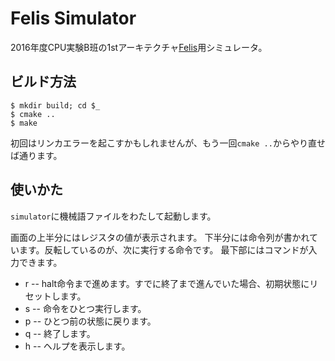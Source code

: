 Felis Simulator
===============

2016年度CPU実験B班の1stアーキテクチャ[Felis](https://github.com/wafrelka/felis)用シミュレータ。

## ビルド方法
```shell
$ mkdir build; cd $_
$ cmake ..
$ make
```

初回はリンカエラーを起こすかもしれませんが、もう一回`cmake ..`からやり直せば通ります。

## 使いかた
`simulator`に機械語ファイルをわたして起動します。

画面の上半分にはレジスタの値が表示されます。
下半分には命令列が書かれています。反転しているのが、次に実行する命令です。
最下部にはコマンドが入力できます。
* r -- halt命令まで進めます。すでに終了まで進んでいた場合、初期状態にリセットします。
* s -- 命令をひとつ実行します。
* p -- ひとつ前の状態に戻ります。
* q -- 終了します。
* h -- ヘルプを表示します。
